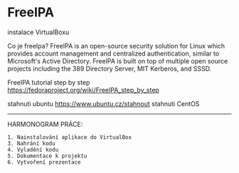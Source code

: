 # FreeIPA
instalace VirtualBoxu

Co je freeIpa?
FreeIPA is an open-source security solution for Linux which provides account management and centralized authentication, similar to Microsoft's Active Directory. FreeIPA is built on top of multiple open source projects including the 389 Directory Server, MIT Kerberos, and SSSD.

FreeIPA tutorial step by step https://fedoraproject.org/wiki/FreeIPA_step_by_step

stahnuti ubuntu https://www.ubuntu.cz/stahnout
stahnuti CentOS 

________________________________________________________________________________________________________________
HARMONOGRAM PRÁCE:

    1. Nainstalování aplikace do VirtualBox
    3. Nahrání kodu
    4. Vyladění kodu
    5. Dokumentace k projektu
    6. Vytvoření prezentace
